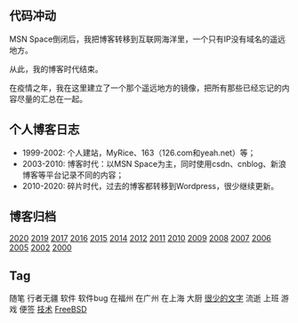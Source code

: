 ## 代码冲动

MSN Space倒闭后，我把博客转移到互联网海洋里，一个只有IP没有域名的遥远地方。

从此，我的博客时代结束。

在疫情之年，我在这里建立了一个那个遥远地方的镜像，把所有那些已经忘记的内容尽量的汇总在一起。

## 个人博客日志

- 1999-2002: 个人建站，MyRice、163（126.com和yeah.net）等；
- 2003-2010: 博客时代：以MSN Space为主，同时使用csdn、cnblog、新浪博客等平台记录不同的内容；
- 2010-2020: 碎片时代，过去的博客都转移到Wordpress，很少继续更新。

## 博客归档

[2020](blog/2020)
[2019](blog/2019)
[2017](blog/2017)
[2016](blog/2016)
[2015](blog/2015)
[2014](blog/2014)
[2012](blog/2012)
[2011](blog/2011)
[2010](blog/2010)
[2009](blog/2009)
[2008](blog/2008)
[2007](blog/2007)
[2006](blog/2007)
[2005](blog/2005)
[2002](blog/2002)
[2000](blog/2000)

## Tag

随笔
行者无疆
软件
软件bug
在福州
在广州
在上海
大厨
[很少的文字](blog/iWords)
流逝
上班
游戏
便签
[技术](blog/csdn)
[FreeBSD](blog/FreeBSD)